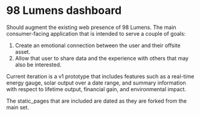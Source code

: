 <h1>98 Lumens dashboard</h1>

Should augment the existing web presence of 98 Lumens. The main consumer-facing application that is intended to serve a couple of goals:

1. Create an emotional connection between the user and their offsite asset.
2. Allow that user to share data and the experience with others that may also be interested.

Current iteration is a v1 prototype that includes features such as a real-time energy gauge, solar output over a date range, and summary information with respect to lifetime output, financial gain, and environmental impact. 

The static_pages that are included are dated as they are forked from the main set.